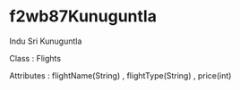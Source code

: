 # f2wb87Kunuguntla
Indu Sri Kunuguntla

Class : Flights


Attributes : flightName(String) , flightType(String) , price(int)


